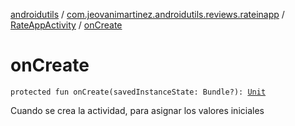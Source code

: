 [androidutils](../../index.md) / [com.jeovanimartinez.androidutils.reviews.rateinapp](../index.md) / [RateAppActivity](index.md) / [onCreate](./on-create.md)

# onCreate

`protected fun onCreate(savedInstanceState: Bundle?): `[`Unit`](https://kotlinlang.org/api/latest/jvm/stdlib/kotlin/-unit/index.html)

Cuando se crea la actividad, para asignar los valores iniciales

